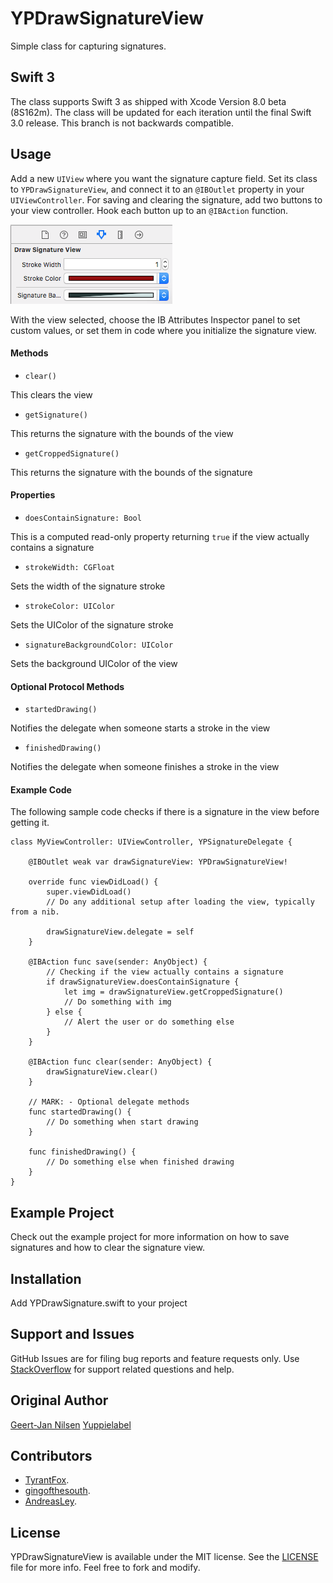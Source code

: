 # YPDrawSignatureView

Simple class for capturing signatures.

## Swift 3

The class supports Swift 3 as shipped with Xcode Version 8.0 beta (8S162m).
The class will be updated for each iteration until the final Swift 3.0 release.
This branch is not backwards compatible.

## Usage

Add a new `UIView` where you want the signature capture field. Set its class to `YPDrawSignatureView`, and connect it to an `@IBOutlet` property in your `UIViewController`. For saving and clearing the signature, add two buttons to your view controller. Hook each button up to an `@IBAction` function.

![ScreenShot](ibss.png?raw=true "Interface Builder Attributes Inspector panel")

With the view selected, choose the IB Attributes Inspector panel to set custom values, or set them in code where you initialize the signature view.

#### Methods

* `clear()`

This clears the view

* `getSignature()`

This returns the signature with the bounds of the view

* `getCroppedSignature()`

This returns the signature with the bounds of the signature

#### Properties

* `doesContainSignature: Bool`

This is a computed read-only property returning `true` if the view actually contains a signature

* `strokeWidth: CGFloat`

Sets the width of the signature stroke

* `strokeColor: UIColor`

Sets the UIColor of the signature stroke

* `signatureBackgroundColor: UIColor`

Sets the background UIColor of the view

#### Optional Protocol Methods

* `startedDrawing()`

Notifies the delegate when someone starts a stroke in the view

* `finishedDrawing()`

Notifies the delegate when someone finishes a stroke in the view

#### Example Code

The following sample code checks if there is a signature in the view before getting it.

```
class MyViewController: UIViewController, YPSignatureDelegate {

    @IBOutlet weak var drawSignatureView: YPDrawSignatureView!

    override func viewDidLoad() {
        super.viewDidLoad()
        // Do any additional setup after loading the view, typically from a nib.
    
        drawSignatureView.delegate = self
    }

    @IBAction func save(sender: AnyObject) {
        // Checking if the view actually contains a signature
        if drawSignatureView.doesContainSignature {
            let img = drawSignatureView.getCroppedSignature()
            // Do something with img
        } else {
            // Alert the user or do something else
        }
    }

    @IBAction func clear(sender: AnyObject) {
        drawSignatureView.clear()
    }

    // MARK: - Optional delegate methods
    func startedDrawing() {
        // Do something when start drawing
    }

    func finishedDrawing() {
        // Do something else when finished drawing
    }
}
```

## Example Project

Check out the example project for more information on how to save signatures and how to clear the signature view.

## Installation

Add YPDrawSignature.swift to your project

## Support and Issues

GitHub Issues are for filing bug reports and feature requests only. Use [StackOverflow](http://stackoverflow.com/search?q=YPDrawSignatureView) for support related questions and help.

## Original Author

[Geert-Jan Nilsen](mailto:gj.nilsen@yuppielabel.com) [Yuppielabel](http://yuppielabel.com)

## Contributors

* [TyrantFox](https://github.com/TyrantFox).
* [gingofthesouth](https://github.com/gingofthesouth).
* [AndreasLey](https://github.com/andreasley).

## License

YPDrawSignatureView is available under the MIT license. See the [LICENSE](LICENSE) file for more info. Feel free to fork and modify.

